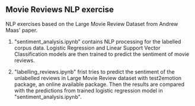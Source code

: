 ## Movie Reviews NLP exercise

NLP exercises based on the Large Movie Review Dataset from Andrew Maas' paper.

1. "sentiment_analysis.ipynb" contains NLP processing for the labelled corpus data. Logistic Regression and Linear Support Vector Classification models are then trained to predict the sentiment of movie reviews.

2. "labelling_reviews.ipynb" frist tries to predict the sentiment of the unlabelled reviews in Large Movie Review dataset with test2emotion package, an online available package. Then the results are compared with the predictions from trained logistic regression model in "sentiment_analysis.ipynb".

